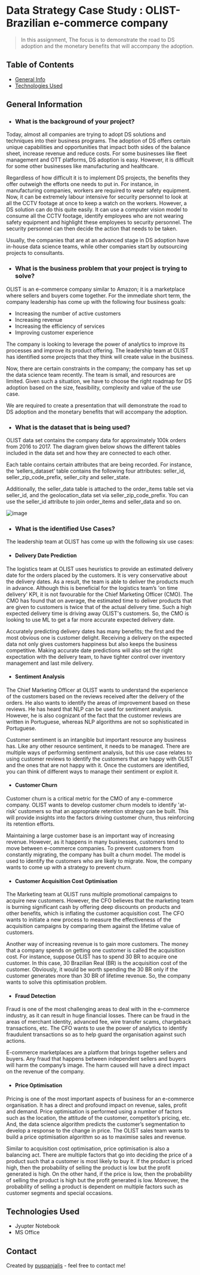 # Data Strategy Case Study : OLIST- Brazilian e-commerce company 
> In this assignment, The focus is to demonstrate the road to DS adoption and the monetary benefits that will accompany the adoption.

## Table of Contents
* [General Info](#general-information)
* [Technologies Used](#technologies-used)

## General Information
- ### What is the background of your project?

Today, almost all companies are trying to adopt DS solutions and techniques into their business programs. The adoption of DS offers certain unique capabilities and opportunities that impact both sides of the balance sheet, increase revenue and reduce costs. For some businesses like fleet management and OTT platforms, DS adoption is easy. However, it is difficult for some other businesses like manufacturing and healthcare. 


Regardless of how difficult it is to implement DS projects, the benefits they offer outweigh the efforts one needs to put in. For instance, in manufacturing companies, workers are required to wear safety equipment. Now, it can be extremely labour intensive for security personnel to look at all the CCTV footage at once to keep a watch on the workers. However, a DS solution can do this quite easily. It can use a computer vision model to consume all the CCTV footage, identify employees who are not wearing safety equipment and highlight these employees to security personnel. The security personnel can then decide the action that needs to be taken. 


Usually, the companies that are at an advanced stage in DS adoption have in-house data science teams, while other companies start by outsourcing projects to consultants. 

- ### What is the business problem that your project is trying to solve?

OLIST is an e-commerce company similar to Amazon; it is a marketplace where sellers and buyers come together. For the immediate short term, the company leadership has come up with the following four business goals: 

  - Increasing the number of active customers  
  - Increasing revenue
  - Increasing the efficiency of services 
  - Improving customer experience

The company is looking to leverage the power of analytics to improve its processes and improve its product offering. The leadership team at OLIST has identified some projects that they think will create value in the business. 

Now, there are certain constraints in the company; the company has set up the data science team recently. The team is small, and resources are limited. Given such a situation, we have to choose the right roadmap for DS adoption based on the size, feasibility, complexity and value of the use case.

We are required to create a presentation that will demonstrate the road to DS adoption and the monetary benefits that will accompany the adoption.

- ### What is the dataset that is being used?
  
OLIST data set contains the company data for approximately 100k orders from 2016 to 2017. The diagram given below shows the different tables included in the data set and how they are connected to each other. 

Each table contains certain attributes that are being recorded. For instance, the ‘sellers_dataset’ table contains the following four attributes: seller_id, seller_zip_code_prefix, seller_city and seller_state. 

Additionally, the seller_data table is attached to the order_items table set via seller_id, and the geolocation_data set via seller_zip_code_prefix. You can use the seller_id attribute to join order_items and seller_data and so on. 

![image](https://github.com/puspanjalis/Data-Strategy-Case-Study-Brazilian-e-commerce-company-OLIST/assets/57171367/11c02606-28a6-4e12-a9da-51bd05df119d)

 - ### What is the identified Use Cases?

The leadership team at OLIST has come up with the following six use cases: 

- #### Delivery Date Prediction

The logistics team at OLIST uses heuristics to provide an estimated delivery date for the orders placed by the customers. It is very conservative about the delivery dates. As a result, the team is able to deliver the products much in advance. Although this is beneficial for the logistics team’s 'on time delivery' KPI, it is not favourable for the Chief Marketing Officer (CMO). The CMO has found that on average, the estimated time to deliver products that are given to customers is twice that of the actual delivery time. Such a high expected delivery time is driving away OLIST's customers. So, the CMO is looking to use ML to get a far more accurate expected delivery date.

Accurately predicting delivery dates has many benefits; the first and the most obvious one is customer delight. Receiving a delivery on the expected data not only gives customers happiness but also keeps the business competitive. Making accurate date predictions will also set the right expectation with the delivery team, to have tighter control over inventory management and last mile delivery.
 
- #### Sentiment Analysis

The Chief Marketing Officer at OLIST wants to understand the experience of the customers based on the reviews received after the delivery of the orders. He also wants to identify the areas of improvement based on these reviews. He has heard that NLP can be used for sentiment analysis. However, he is also cognizant of the fact that the customer reviews are written in Portuguese, whereas NLP algorithms are not so sophisticated in Portuguese.

Customer sentiment is an intangible but important resource any business has. Like any other resource sentiment, it needs to be managed. There are multiple ways of performing sentiment analysis, but this use case relates to using customer reviews to identify the customers that are happy with OLIST and the ones that are not happy with it. Once the customers are identified, you can think of different ways to manage their sentiment or exploit it.
 
- #### Customer Churn

Customer churn is a critical metric for the CMO of any e-commerce company. OLIST wants to develop customer churn models to identify 'at-risk’ customers so that an appropriate retention strategy can be built. This will provide insights into the factors driving customer churn, thus reinforcing its retention efforts.

Maintaining a large customer base is an important way of increasing revenue. However, as it happens in many businesses, customers tend to move between e-commerce companies. To prevent customers from constantly migrating, the company has built a churn model. The model is used to identify the customers who are likely to migrate. Now, the company wants to come up with a strategy to prevent churn.
 
- #### Customer Acquisition Cost Optimisation

The Marketing team at OLIST runs multiple promotional campaigns to acquire new customers. However, the CFO believes that the marketing team is burning significant cash by offering deep discounts on products and other benefits, which is inflating the customer acquisition cost. The CFO wants to initiate a new process to measure the effectiveness of the acquisition campaigns by comparing them against the lifetime value of customers.

Another way of increasing revenue is to gain more customers. The money that a company spends on getting one customer is called the acquisition cost. For instance, suppose OLIST has to spend 30 BR to acquire one customer. In this case, 30 Brazilian Real (BR) is the acquisition cost of the customer. Obviously, it would be worth spending the 30 BR only if the customer generates more than 30 BR of lifetime revenue. So, the company wants to solve this optimisation problem.
 
- #### Fraud Detection

Fraud is one of the most challenging areas to deal with in the e-commerce industry, as it can result in huge financial losses. There can be fraud in the areas of merchant identity, advanced fee, wire transfer scams, chargeback transactions, etc. The CFO wants to use the power of analytics to identify fraudulent transactions so as to help guard the organisation against such actions.

E-commerce marketplaces are a platform that brings together sellers and buyers. Any fraud that happens between independent sellers and buyers will harm the company’s image. The harm caused will have a direct impact on the revenue of the company.
 
- #### Price Optimisation

Pricing is one of the most important aspects of business for an e-commerce organisation. It has a direct and profound impact on revenue, sales, profit and demand. Price optimisation is performed using a number of factors such as the location, the attitude of the customer, competitor’s pricing, etc. And, the data science algorithm predicts the customer’s segmentation to develop a response to the change in price. The OLIST sales team wants to build a price optimisation algorithm so as to maximise sales and revenue.

Similar to acquisition cost optimisation, price optimisation is also a balancing act. There are multiple factors that go into deciding the price of a product such that a customer is most likely to buy it. If the product is priced high, then the probability of selling the product is low but the profit generated is high. On the other hand, if the price is low, then the probability of selling the product is high but the profit generated is low. Moreover, the probability of selling a product is dependent on multiple factors such as customer segments and special occasions.


## Technologies Used

- Jyupter Notebook
- MS Office

  
## Contact
Created by [puspanjalis](https://github.com/puspanjalis) - feel free to contact me!
